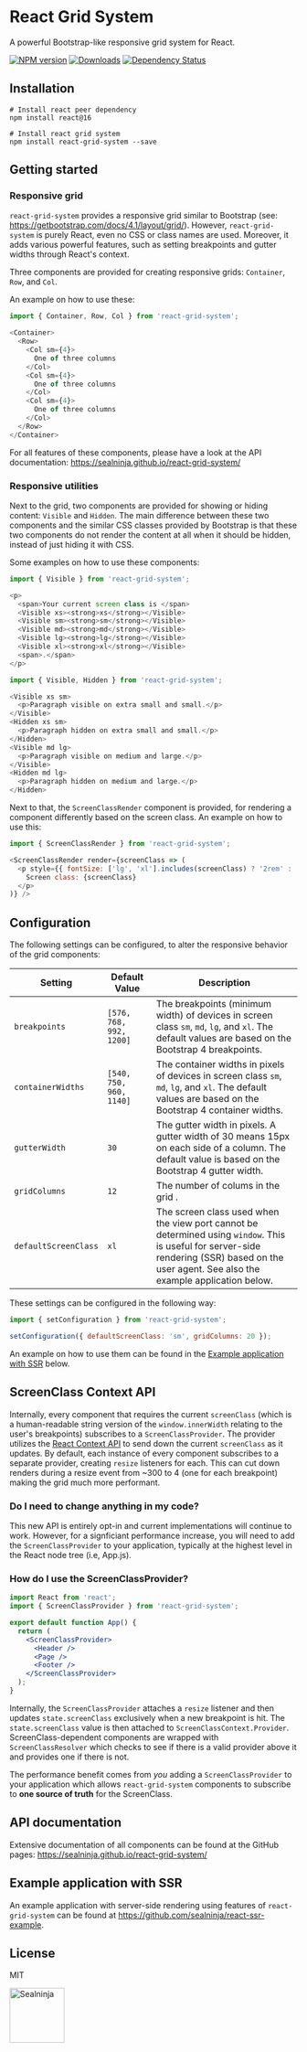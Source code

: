 # React Grid System
A powerful Bootstrap-like responsive grid system for React.

[![NPM version](https://img.shields.io/npm/v/react-grid-system.svg?style=flat-square)](https://npmjs.org/package/react-grid-system)
[![Downloads](https://img.shields.io/npm/dm/react-grid-system.svg?style=flat-square)](https://npmjs.org/package/react-grid-system)
[![Dependency Status](https://img.shields.io/david/sealninja/react-grid-system?style=flat-square)](https://david-dm.org/sealninja/react-grid-system)

## Installation

```
# Install react peer dependency
npm install react@16

# Install react grid system
npm install react-grid-system --save
```
## Getting started

### Responsive grid

`react-grid-system` provides a responsive grid similar to Bootstrap (see: https://getbootstrap.com/docs/4.1/layout/grid/). However, `react-grid-system` is purely React, even no CSS or class names are used. Moreover, it adds various powerful features, such as setting breakpoints and gutter widths through React's context.

Three components are provided for creating responsive grids: `Container`, `Row`, and `Col`.

An example on how to use these:

```javascript
import { Container, Row, Col } from 'react-grid-system';

<Container>
  <Row>
    <Col sm={4}>
      One of three columns
    </Col>
    <Col sm={4}>
      One of three columns
    </Col>
    <Col sm={4}>
      One of three columns
    </Col>
  </Row>
</Container>
```

For all features of these components, please have a look at the API documentation: https://sealninja.github.io/react-grid-system/

### Responsive utilities

Next to the grid, two components are provided for showing or hiding content: `Visible` and `Hidden`.
The main difference between these two components and the similar CSS classes provided by Bootstrap is that these two components do not render the content at all when it should be hidden, instead of just hiding it with CSS.

Some examples on how to use these components:

```javascript
import { Visible } from 'react-grid-system';

<p>
  <span>Your current screen class is </span>
  <Visible xs><strong>xs</strong></Visible>
  <Visible sm><strong>sm</strong></Visible>
  <Visible md><strong>md</strong></Visible>
  <Visible lg><strong>lg</strong></Visible>
  <Visible xl><strong>xl</strong></Visible>
  <span>.</span>
</p>
```

```javascript
import { Visible, Hidden } from 'react-grid-system';

<Visible xs sm>
  <p>Paragraph visible on extra small and small.</p>
</Visible>
<Hidden xs sm>
  <p>Paragraph hidden on extra small and small.</p>
</Hidden>
<Visible md lg>
  <p>Paragraph visible on medium and large.</p>
</Visible>
<Hidden md lg>
  <p>Paragraph hidden on medium and large.</p>
</Hidden>
```

Next to that, the `ScreenClassRender` component is provided, for rendering a component differently based on the screen class. An example on how to use this:

```javascript
import { ScreenClassRender } from 'react-grid-system';

<ScreenClassRender render={screenClass => (
  <p style={{ fontSize: ['lg', 'xl'].includes(screenClass) ? '2rem' : '1rem' }} >
    Screen class: {screenClass}
  </p>
)} />
```

## Configuration

The following settings can be configured, to alter the responsive behavior of the grid components:

| Setting              | Default Value           | Description                                                                                                                                                                                   |
| -------------------- | ----------------------- | --------------------------------------------------------------------------------------------------------------------------------------------------------------------------------------------- |
| `breakpoints`        | `[576, 768, 992, 1200]` | The breakpoints (minimum width) of devices in screen class `sm`, `md`, `lg`, and `xl`. The default values are based on the Bootstrap 4 breakpoints.                                           |
| `containerWidths`    | `[540, 750, 960, 1140]` | The container widths in pixels of devices in screen class `sm`, `md`, `lg`, and `xl`. The default values are based on the Bootstrap 4 container widths.                                       |
| `gutterWidth`        | `30`                    | The gutter width in pixels. A gutter width of 30 means 15px on each side of a column. The default value is based on the Bootstrap 4 gutter width.                                             |
| `gridColumns`        | `12`                    | The number of colums in the grid .                                                                                                                                                            |
| `defaultScreenClass` | `xl`                    | The screen class used when the view port cannot be determined using `window`. This is useful for server-side rendering (SSR) based on the user agent. See also the example application below. |

These settings can be configured in the following way:

```javascript
import { setConfiguration } from 'react-grid-system';

setConfiguration({ defaultScreenClass: 'sm', gridColumns: 20 });
```

 An example on how to use them can be found in the [Example application with SSR](#example-application-with-ssr) below.

## ScreenClass Context API

Internally, every component that requires the current `screenClass` (which is a human-readable string version of the `window.innerWidth` relating to the user's breakpoints) subscribes to a `ScreenClassProvider`. The provider utilizes the [React Context API](https://reactjs.org/docs/context.html) to send down the current `screenClass` as it updates. By default, each instance of every component subscribes to a separate provider, creating `resize` listeners for each. This can cut down renders during a resize event from ~300 to 4 (one for each breakpoint) making the grid much more performant.

### Do I need to change anything in my code?

This new API is entirely opt-in and current implementations will continue to work. However, for a signficiant performance increase, you will need to add the `ScreenClassProvider` to your application, typically at the highest level in the React node tree (i.e, App.js).


### How do I use the ScreenClassProvider?

```jsx static
import React from 'react';
import { ScreenClassProvider } from 'react-grid-system';

export default function App() {
  return (
    <ScreenClassProvider>
      <Header />
      <Page />
      <Footer />
    </ScreenClassProvider>
  );
}
```

Internally, the `ScreenClassProvider` attaches a `resize` listener and then updates `state.screenClass` exclusively when a new breakpoint is hit. The `state.screenClass` value is then attached to `ScreenClassContext.Provider`. ScreenClass-dependent components are wrapped with `ScreenClassResolver` which checks to see if there is a valid provider above it and provides one if there is not.

The performance benefit comes from _you_ adding a `ScreenClassProvider` to your application which allows `react-grid-system` components to subscribe to **one source of truth** for the ScreenClass.


## API documentation

Extensive documentation of all components can be found at the GitHub pages: https://sealninja.github.io/react-grid-system/

## Example application with SSR

An example application with server-side rendering using features of `react-grid-system` can be found at https://github.com/sealninja/react-ssr-example.

## License

MIT

<a href="https://sealninja.com"><img src="https://sealninja.com/assets/badge.png" alt="Sealninja" height="96"></a>

